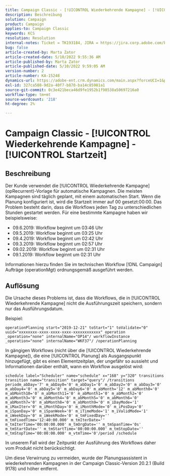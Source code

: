 ```yaml
---
title: Campaign Classic - [!UICONTROL Wiederkehrende Kampagne] - [!UICONTROL Startzeit]
description: Beschreibung
solution: Campaign
product: Campaign
applies-to: Campaign Classic
keywords: KCS
resolution: Resolution
internal-notes: Ticket = TK193184, JIRA = https://jira.corp.adobe.com/browse/NEO-18567
bug: false
article-created-by: Marta Zator
article-created-date: 5/10/2022 9:55:36 AM
article-published-by: Marta Zator
article-published-date: 5/10/2022 9:59:05 AM
version-number: 2
article-number: KA-15248
dynamics-url: https://adobe-ent.crm.dynamics.com/main.aspx?forceUCI=1&pagetype=entityrecord&etn=knowledgearticle&id=c8207854-47d0-ec11-a7b5-00224809c101
exl-id: 327ca508-9d2a-40f7-b870-ba14c85981a1
source-git-commit: 0c3e421beca46d9fe1952b1f98538a50697216a0
workflow-type: tm+mt
source-wordcount: '218'
ht-degree: 2%

---
```


# Campaign Classic - [!UICONTROL Wiederkehrende Kampagne] - [!UICONTROL Startzeit]

## Beschreibung


Der Kunde verwendet die [!UICONTROL Wiederkehrende Kampagne] (opRecurrent)-Vorlage für automatische Kampagnen. Die meisten Kampagnen sind täglich geplant, mit einem automatischen Start. Wenn die Planung konfiguriert ist, wird die Startzeit immer auf 00 gesetzt:00:00. Das Problem besteht darin, dass die Workflows jeden Tag zu unterschiedlichen Stunden gestartet werden.
Für eine bestimmte Kampagne haben wir beispielsweise:

- 09.6.2019: Workflow beginnt um 03:46 Uhr
- 09.5.2019: Workflow beginnt um 03:25 Uhr
- 09.4.2019: Workflow beginnt um 02:42 Uhr
- 09.3.2019: Workflow beginnt um 02:57 Uhr
- 09.02.2019: Workflow beginnt um 02:31 Uhr
- 09.1.2019: Workflow beginnt um 02:31 Uhr


Informationen hierzu finden Sie im technischen Workflow [!DNL Campaign] Aufträge (operationMgt) ordnungsgemäß ausgeführt werden.


## Auflösung


Die Ursache dieses Problems ist, dass die Workflows, die in [!UICONTROL Wiederkehrende Kampagne] nicht die Ausführungszeit speichern, sondern nur das Ausführungsdatum.

Beispiel:

`operationPlanning start="2019-12-21" toStart="1" toValidate="0" uuid="xxxxxxxx-xxxx-xxxx-xxxx-xxxxxxxxxxxx" operation _operation="none" internalName="OP14"/ workflowInstance _operation="none" internalName="WKF37"/ /operationPlanning`

In gängigen Workflows (nicht über die [!UICONTROL Wiederkehrende Kampagne]), die eine [!UICONTROL Planung] als Ausgangspunkt hinzugefügt, gibt es einen Elementzeitplan, der ungefähr so aussieht und Informationen darüber enthält, wann ein Workflow ausgelöst wird:

`schedule label="Scheduler" name="schedule" x="168" y="320" transitions transition name="transition" target="query"/ /transitions periodm_abDay='7' m_abDay0='0' m_abDay1='0' m_abDay2='0' m_abDay3='0' m_abDay4='0' m_abDay5='0' m_abDay6='0' m_abMonth='12' m_abMonth0='0' m_abMonth10='0' m_abMonth11='0' m_abMonth1='0' m_abMonth2='0' m_abMonth3='0' m_abMonth4='0' m_abMonth5='0' m_abMonth6='0' m_abMonth7='0' m_abMonth8='0' m_abMonth9='0' m_iDayMode='1' m_iMaxIter='0' m_iMonthDay='0' m_iMonthMode='0' m_iPosDay='0' m_iSpanDay='0' m_iSpanWeek='0' m_iTimeMode='1' m_iValidMode='1' m_iWeekDay='0' m_iWeekMode='0' m_tmFixedDay='' m_tmFixedTime='12:40:00.000' m_tmIterDate='' m_tmIterTime='00:00:00.000' m_tmOrgDate='' m_tmSpanTime='0s' m_tmStartDate='' m_tmStartTime='00:00:00.000' m_tmStopDate='' m_tmStopTime='00:00:00.000' m_vtmTime='0'/period /schedule`

In unserem Fall wird der Zeitpunkt der Ausführung des Workflows daher vom Produkt nicht berücksichtigt.

Um diese Verwirrung zu vermeiden, wurde der Planungsassistent in wiederkehrenden Kampagnen in der Campaign Classic-Version 20.2.1 (Build 9178) und höher entfernt.

